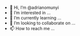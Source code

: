 - 👋 Hi, I’m @adrianomunyi
- 👀 I’m interested in ...
- 🌱 I’m currently learning ...
- 💞️ I’m looking to collaborate on ...
- 📫 How to reach me ...

<!---
adrianomunyi/adrianomunyi is a ✨ special ✨ repository because its `README.md` (this file) appears on your GitHub profile.
You can click the Preview link to take a look at your changes.
--->

